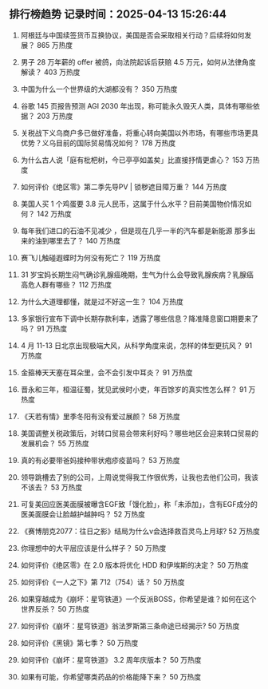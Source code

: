 
## 排行榜趋势 记录时间：2025-04-13 15:26:44
  
  1. 阿根廷与中国续签货币互换协议，美国是否会采取相关行动？后续将如何发展？ 865 万热度
    
  2. 男子 28 万年薪的 offer 被鸽，向法院起诉后获赔 4.5 万元，如何从法律角度解读？ 403 万热度
    
  3. 中国为什么一个世界级的大湖都没有？ 350 万热度
    
  4. 谷歌 145 页报告预测 AGI 2030 年出现，称可能永久毁灭人类，具体有哪些依据？ 203 万热度
    
  5. 关税战下义乌商户多已做好准备，将重心转向美国以外市场，有哪些市场更具优势？义乌目前的国际贸易情况如何？ 178 万热度
    
  6. 为什么古人说「庭有枇杷树，今已亭亭如盖矣」比直接抒情更虐心？ 153 万热度
    
  7. 如何评价《绝区零》第二季先导PV | 锁秽遮目障万重？ 144 万热度
    
  8. 美国人买 1 个鸡蛋要 3.8 元人民币，这属于什么水平？目前美国物价情况如何？ 142 万热度
    
  9. 每年我们进口的石油不见减少 ，但是现在几乎一半的汽车都是新能源 那多出来的油到哪里去了？ 140 万热度
    
  10. 赛飞儿触碰遐蝶时为何没有死亡？ 119 万热度
    
  11. 31 岁宝妈长期生闷气确诊乳腺癌晚期，生气为什么会导致乳腺疾病？乳腺癌高危人群有哪些？ 112 万热度
    
  12. 为什么大道理都懂，就是过不好这一生？ 104 万热度
    
  13. 多家银行宣布下调中长期存款利率，透露了哪些信息？降准降息窗口期要来了吗？ 91 万热度
    
  14. 4 月 11-13 日北京出现极端大风，从科学角度来说，怎样的体型更抗风？ 91 万热度
    
  15. 金箍棒天天塞在耳朵里，会不会引发中耳炎？ 91 万热度
    
  16. 晋永和三年，桓温征蜀，犹见武侯时小吏，年百馀岁的真实性怎么样？ 91 万热度
    
  17. 《天若有情》里季冬阳有没有爱过展颜？ 58 万热度
    
  18. 美国调整关税政策后，对转口贸易会带来利好吗？哪些地区会迎来转口贸易的发展机会？ 55 万热度
    
  19. 真的有必要带爸妈接种带状疱疹疫苗吗？ 53 万热度
    
  20. 领导跳槽去了别的公司，上周说觉得我工作很优秀，让我也去他们公司，我该不该去？ 53 万热度
    
  21. 可复美回应医美面膜被曝含EGF致「馒化脸」，称「未添加」，含有EGF成分的医美面膜会让脸越护越肿吗？ 52 万热度
    
  22. 《赛博朋克2077：往日之影》结局为什么v会选择救百灵鸟上月球? 52 万热度
    
  23. 你理想中的大平层应该是什么样子？ 50 万热度
    
  24. 如何评价《绝区零》在 2.0 版本将优化 HDD 和伊埃斯的决定？ 50 万热度
    
  25. 如何评价《一人之下》第 712（754）话？ 50 万热度
    
  26. 如果穿越成为《崩坏：星穹铁道》一个反派BOSS，你希望是谁？如何在这个世界反杀？ 50 万热度
    
  27. 如何评价《崩坏：星穹铁道》翁法罗斯第三条命途已经揭示? 50 万热度
    
  28. 如何评价《黑镜》第七季？ 50 万热度
    
  29. 如何评价《崩坏：星穹铁道》 3.2 周年庆版本？ 50 万热度
    
  30. 如果有可能，你希望哪类药品的价格能降下来？ 50 万热度
    